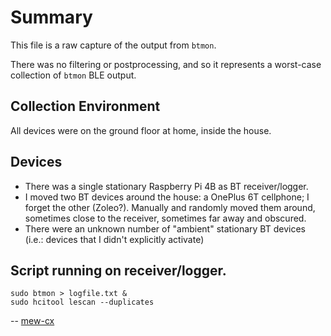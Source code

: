 # Summary
This file is a raw capture of the output from `btmon`.

There was no filtering or postprocessing, and so it represents a worst-case collection of `btmon` BLE output.

## Collection Environment
All devices were on the ground floor at home, inside the house.

## Devices
* There was a single stationary Raspberry Pi 4B as BT receiver/logger.
* I moved two BT devices around the house: a OnePlus 6T cellphone; I forget the other (Zoleo?).
  Manually and randomly moved them around, sometimes close to the receiver, sometimes far away and obscured.
* There were an unknown number of "ambient" stationary BT devices (i.e.: devices that I didn't explicitly activate)

## Script running on receiver/logger.
```
sudo btmon > logfile.txt &
sudo hcitool lescan --duplicates
```

-- [mew-cx](https://github.com/mew-cx)
